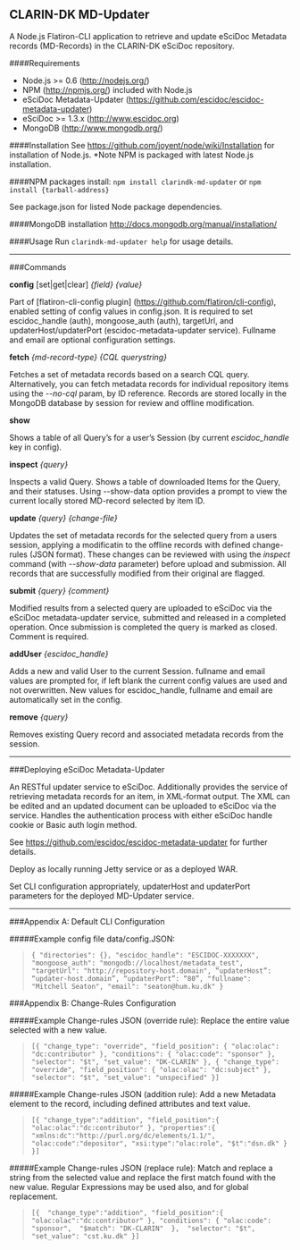 ## CLARIN-DK MD-Updater

A Node.js Flatiron-CLI application to retrieve and update eSciDoc Metadata records (MD-Records) in the CLARIN-DK eSciDoc repository. 

####Requirements
* Node.js >= 0.6 (http://nodejs.org/)
* NPM (http://npmjs.org/) included with Node.js
* eSciDoc Metadata-Updater (https://github.com/escidoc/escidoc-metadata-updater)
* eSciDoc >= 1.3.x (http://www.escidoc.org)
* MongoDB (http://www.mongodb.org/)

####Installation
See https://github.com/joyent/node/wiki/Installation for installation of Node.js.
*Note NPM is packaged with latest Node.js installation.

####NPM packages install:
``npm install clarindk-md-updater`` or 
``npm install {tarball-address}``

See package.json for listed Node package dependencies.

####MongoDB installation
http://docs.mongodb.org/manual/installation/

####Usage
Run ``clarindk-md-updater help`` for usage details.

- - -

###Commands

**config** [set|get|clear] *{field} {value}*

Part of [flatiron-cli-config plugin] (https://github.com/flatiron/cli-config), enabled setting of config values in config.json. It is required to set escidoc_handle (auth), mongoose_auth (auth), targetUrl, and updaterHost/updaterPort (escidoc-metadata-updater service). Fullname and email are optional configuration settings.

**fetch** *{md-record-type} {CQL querystring}*

Fetches a set of metadata records based on a search CQL query. Alternatively, you can fetch metadata records for individual repository items using the *--no-cql* param, by ID reference. Records are stored locally in the MongoDB database by session for review and offline modification.

**show**

Shows a table of all Query’s for a user’s Session (by current *escidoc_handle* key in config).

**inspect** *{query}*

Inspects a valid Query. Shows a table of downloaded Items for the Query, and their statuses. Using --show-data option provides a prompt to view the current locally stored MD-record selected by item ID. 

**update** *{query} {change-file}*

Updates the set of metadata records for the selected query from a users session, applying a modificatin to the offline records with defined change-rules (JSON format). These changes can be reviewed with using the *inspect* command (with *--show-data* parameter) before upload and submission. All records that are successfully modified from their original are flagged. 

**submit** *{query} {comment}*

Modified results from a selected query are uploaded to eSciDoc via the eSciDoc metadata-updater service, submitted and released in a completed operation. 
Once submission is completed the query is marked as closed. Comment is required.

**addUser** *{escidoc_handle}*

Adds a new and valid User to the current Session. fullname and email values are prompted for, if left blank the current config values are used and not overwritten. New values for escidoc_handle, fullname and email are automatically set in the config.

**remove** *{query}*

Removes existing Query record and associated metadata records from the session.

- - -

###Deploying eSciDoc Metadata-Updater

An RESTful updater service to eSciDoc. Additionally provides the service of retrieving metadata records for an item, in XML-format output. The XML can be edited and an updated document can be uploaded to eSciDoc via the service. Handles the authentication process with either eSciDoc handle cookie or Basic auth login method. 
   
See https://github.com/escidoc/escidoc-metadata-updater for further details.

Deploy as locally running Jetty service or as a deployed WAR. 

Set CLI configuration appropriately, updaterHost and updaterPort parameters for the deployed MD-Updater service.

- - -

###Appendix A: Default CLI Configuration

#####Example config file data/config.JSON:
>``
{
  "directories": {},
  "escidoc_handle": "ESCIDOC-XXXXXXX",
  "mongoose_auth": "mongodb://localhost/metadata_test",
  "targetUrl": "http://repository-host.domain",
  “updaterHost”: “updater-host.domain”,
  “updaterPort”: “80”,
  "fullname": "Mitchell Seaton",
  "email": "seaton@hum.ku.dk"
}
``

###Appendix B: Change-Rules Configuration

#####Example Change-rules JSON (override rule):
Replace the entire value selected with a new value.
>``
[{
  "change_type": "override",
  "field_position": { "olac:olac": "dc:contributor" },
  "conditions": { "olac:code": "sponsor" },
  "selector": "$t",
  "set_value": "DK-CLARIN"
},
{
  "change_type": "override",
  "field_position": { "olac:olac": "dc:subject" },
  "selector": "$t",
  "set_value": "unspecified"
}]
``

#####Example Change-rules JSON (addition rule):
Add a new Metadata element to the record, including defined attributes and text value.
>``
[{
  "change_type":"addition",
  "field_position":{
     "olac:olac":"dc:contributor"
  },
  "properties":{
     "xmlns:dc":"http://purl.org/dc/elements/1.1/",
     "olac:code":"depositor",
     "xsi:type":"olac:role",
     "$t":"dsn.dk"
  }
}]
``

#####Example Change-rules JSON (replace rule):
Match and replace a string from the selected value and replace the first match found with the new value. Regular Expressions may be used also, and for global replacement.

>``
[{ 
  "change_type":"addition",
  "field_position":{
     "olac:olac":"dc:contributor"
  },
  "conditions": {
     "olac:code": "sponsor", 
     "$match": "DK-CLARIN" 
  }, 
  "selector": "$t", 
  "set_value": "cst.ku.dk"
}]
``
